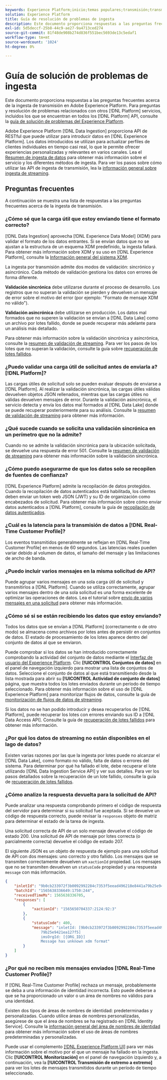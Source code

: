 ```yaml
---
keywords: Experience Platform;inicio;temas populares;transmisión;transmisión;ingesta de transmisión;resolución de problemas;resolución de problemas de ingesta de transmisión;preguntas frecuentes sobre ingesta de transmisión;preguntas frecuentes;
solution: Experience Platform
title: Guía de resolución de problemas de ingesta
description: Este documento proporciona respuestas a las preguntas frecuentes acerca de la ingesta de transmisión en Adobe Experience Platform.
exl-id: 5d5deccf-25b8-44c9-ae27-9a4713ced274
source-git-commit: 81f48de908b274d836f551bec5693de13c5edaf1
workflow-type: tm+mt
source-wordcount: '1024'
ht-degree: 0%

---
```


# Guía de solución de problemas de ingesta

Este documento proporciona respuestas a las preguntas frecuentes acerca de la ingesta de transmisión en Adobe Experience Platform. Para preguntas y resolución de problemas relacionados con otros [!DNL Platform] servicios, incluidos los que se encuentran en todos los [!DNL Platform] API, consulte la [guía de solución de problemas del Experience Platform](../../landing/troubleshooting.md).

Adobe Experience Platform [!DNL Data Ingestion] proporciona API de RESTful que puede utilizar para introducir datos en [!DNL Experience Platform]. Los datos introducidos se utilizan para actualizar perfiles de clientes individuales en tiempo casi real, lo que le permite ofrecer experiencias personalizadas y relevantes en varios canales. Lea el [Resumen de ingesta de datos](../home.md) para obtener más información sobre el servicio y los diferentes métodos de ingesta. Para ver los pasos sobre cómo utilizar las API de ingesta de transmisión, lea la [información general sobre ingesta de streaming](../streaming-ingestion/overview.md).

## Preguntas frecuentes

A continuación se muestra una lista de respuestas a las preguntas frecuentes acerca de la ingesta de transmisión.

### ¿Cómo sé que la carga útil que estoy enviando tiene el formato correcto?

[!DNL Data Ingestion] aprovecha [!DNL Experience Data Model] (XDM) para validar el formato de los datos entrantes. Si se envían datos que no se ajustan a la estructura de un esquema XDM predefinido, la ingesta fallará. Para obtener más información sobre XDM y su uso en [!DNL Experience Platform], consulte la [Información general del sistema XDM](../../xdm/home.md).

La ingesta por transmisión admite dos modos de validación: sincrónico y asincrónico. Cada método de validación gestiona los datos con errores de forma diferente.

**Validación sincrónica** debe utilizarse durante el proceso de desarrollo. Los registros que no superan la validación se pierden y devuelven un mensaje de error sobre el motivo del error (por ejemplo: &quot;Formato de mensaje XDM no válido&quot;).

**Validación asincrónica** debe utilizarse en producción. Los datos mal formados que no superen la validación se envían a [!DNL Data Lake] como un archivo por lotes fallido, donde se puede recuperar más adelante para un análisis más detallado.

Para obtener más información sobre la validación sincrónica y asincrónica, consulte la [resumen de validación de streaming](../quality/streaming-validation.md). Para ver los pasos de los lotes que no superan la validación, consulte la guía sobre [recuperación de lotes fallidos](../quality/retrieve-failed-batches.md).

### ¿Puedo validar una carga útil de solicitud antes de enviarla a? [!DNL Platform]?

Las cargas útiles de solicitud solo se pueden evaluar después de enviarse a [!DNL Platform]. Al realizar la validación sincrónica, las cargas útiles válidas devuelven objetos JSON rellenados, mientras que las cargas útiles no válidas devuelven mensajes de error. Durante la validación asincrónica, el servicio detecta y envía los datos mal formados al [!DNL Data Lake] donde se puede recuperar posteriormente para su análisis. Consulte la [resumen de validación de streaming](../quality/streaming-validation.md) para obtener más información.

### ¿Qué sucede cuando se solicita una validación sincrónica en un perímetro que no la admite?

Cuando no se admite la validación sincrónica para la ubicación solicitada, se devuelve una respuesta de error 501. Consulte la [resumen de validación de streaming](../quality/streaming-validation.md) para obtener más información sobre la validación sincrónica.

### ¿Cómo puedo asegurarme de que los datos solo se recopilen de fuentes de confianza?

[!DNL Experience Platform] admite la recopilación de datos protegidos. Cuando la recopilación de datos autenticados está habilitada, los clientes deben enviar un token web JSON (JWT) y su ID de organización como encabezados de solicitud. Para obtener más información sobre cómo enviar datos autenticados a [!DNL Platform], consulte la guía de [recopilación de datos autenticados](../tutorials/create-authenticated-streaming-connection.md).

### ¿Cuál es la latencia para la transmisión de datos a [!DNL Real-Time Customer Profile]?

Los eventos transmitidos generalmente se reflejan en [!DNL Real-Time Customer Profile] en menos de 60 segundos. Las latencias reales pueden variar debido al volumen de datos, el tamaño del mensaje y las limitaciones de ancho de banda.

### ¿Puedo incluir varios mensajes en la misma solicitud de API?

Puede agrupar varios mensajes en una sola carga útil de solicitud y transmitirlos a [!DNL Platform]. Cuando se utiliza correctamente, agrupar varios mensajes dentro de una sola solicitud es una forma excelente de optimizar las operaciones de datos. Lea el tutorial sobre [envío de varios mensajes en una solicitud](../tutorials/streaming-multiple-messages.md) para obtener más información.

### ¿Cómo sé si se están recibiendo los datos que estoy enviando?

Todos los datos que se envían a [!DNL Platform] (correctamente o de otro modo) se almacena como archivos por lotes antes de persistir en conjuntos de datos. El estado de procesamiento de los lotes aparece dentro del conjunto de datos al que se enviaron.

Puede comprobar si los datos se han introducido correctamente comprobando la actividad del conjunto de datos mediante el [Interfaz de usuario del Experience Platform](https://platform.adobe.com). Clic **[!UICONTROL Conjuntos de datos]** en el panel de navegación izquierdo para mostrar una lista de conjuntos de datos. Seleccione el conjunto de datos al que está transmitiendo desde la lista mostrada para abrir su **[!UICONTROL Actividad de conjunto de datos]** página, que muestra todos los lotes enviados durante un período de tiempo seleccionado. Para obtener más información sobre el uso de [!DNL Experience Platform] para monitorizar flujos de datos, consulte la guía de [monitorización de flujos de datos de streaming](../quality/monitor-data-ingestion.md).

Si los datos no se han podido introducir y desea recuperarlos de [!DNL Platform], puede recuperar los lotes con errores enviando sus ID a [!DNL Data Access API]. Consulte la guía de [recuperación de lotes fallidos](../quality/retrieve-failed-batches.md) para obtener más información.

### ¿Por qué los datos de streaming no están disponibles en el lago de datos?

Existen varias razones por las que la ingesta por lotes puede no alcanzar el [!DNL Data Lake], como formato no válido, falta de datos o errores del sistema. Para determinar por qué ha fallado el lote, debe recuperar el lote utilizando [!DNL Data Ingestion Service API] y ver sus detalles. Para ver los pasos detallados sobre la recuperación de un lote fallido, consulte la guía de [recuperación de lotes fallidos](../quality/retrieve-failed-batches.md).

### ¿Cómo analizo la respuesta devuelta para la solicitud de API?

Puede analizar una respuesta comprobando primero el código de respuesta del servidor para determinar si su solicitud fue aceptada. Si se devuelve un código de respuesta correcto, puede revisar la `responses` objeto de matriz para determinar el estado de la tarea de ingesta.

Una solicitud correcta de API de un solo mensaje devuelve el código de estado 200. Una solicitud de API de mensaje por lotes correcta (o parcialmente correcta) devuelve el código de estado 207.

El siguiente JSON es un objeto de respuesta de ejemplo para una solicitud de API con dos mensajes: uno correcto y otro fallido. Los mensajes que se transmiten correctamente devuelven un `xactionId` propiedad. Los mensajes que no se transmiten devuelven un `statusCode` propiedad y una respuesta `message` con más información.

```JSON
{
    "inletId": "9b0cb233972f3b0092992284c7353f5eead496218e8441a79b25e9421ea127f5",
    "batchId": "1565638336649:1750:244",
    "receivedTimeMs": 1565638336705,
    "responses": [
        {
            "xactionId": "1565650704337:2124:92:3"
        },
        {
            "statusCode": 400,
            "message": "inletId: [9b0cb233972f3b0092992284c7353f5eead496218e8441a
                79b25e9421ea127f5] 
                imsOrgId: [{ORG_ID}] 
                Message has unknown xdm format"
        }
    ]
}
```

### ¿Por qué no reciben mis mensajes enviados [!DNL Real-Time Customer Profile]?

If [!DNL Real-Time Customer Profile] rechaza un mensaje, probablemente se deba a una información de identidad incorrecta. Esto puede deberse a que se ha proporcionado un valor o un área de nombres no válidos para una identidad.

Existen dos tipos de áreas de nombres de identidad: predeterminadas y personalizadas. Cuando utilice áreas de nombres personalizadas, asegúrese de que el área de nombres se ha registrado en [!DNL Identity Service]. Consulte la [información general del área de nombres de identidad](../../identity-service/namespaces.md) para obtener más información sobre el uso de áreas de nombres predeterminadas y personalizadas.

Puede usar el complemento [[!DNL Experience Platform UI]](https://platform.adobe.com) para ver más información sobre el motivo por el que un mensaje ha fallado en la ingesta. Clic **[!UICONTROL Monitorización]** en el panel de navegación izquierdo y, a continuación, vea la **[!UICONTROL Transmisión de extremo a extremo]** para ver los lotes de mensajes transmitidos durante un período de tiempo seleccionado.
